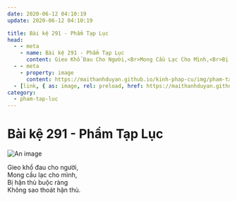 ```yaml
---
date: 2020-06-12 04:10:19
update: 2020-06-12 04:10:19

title: Bài kệ 291 - Phẩm Tạp Lục
head:
  - - meta
    - name: Bài kệ 291 - Phẩm Tạp Lục
      content: Gieo Khổ Đau Cho Người,<Br>Mong Cầu Lạc Cho Mình,<Br>Bị Hận Thù Buộc Ràng<Br>Không Sao Thoát Hận Thù.<Br>
  - - meta
    - property: image
      content: https://maithanhduyan.github.io/kinh-phap-cu/img/pham-tap-luc/pham-tap-luc-291.jpg
  - [link, { as: image, rel: preload, href: https://maithanhduyan.github.io/kinh-phap-cu/img/pham-tap-luc/pham-tap-luc-291.jpg }]
category:
  - pham-tap-luc
---
```


# Bài kệ 291 - Phẩm Tạp Lục

![An image](/img/pham-tap-luc/pham-tap-luc-291.jpg)

Gieo khổ đau cho người,<br>Mong cầu lạc cho mình,<br>Bị hận thù buộc ràng<br>Không sao thoát hận thù.<br>
